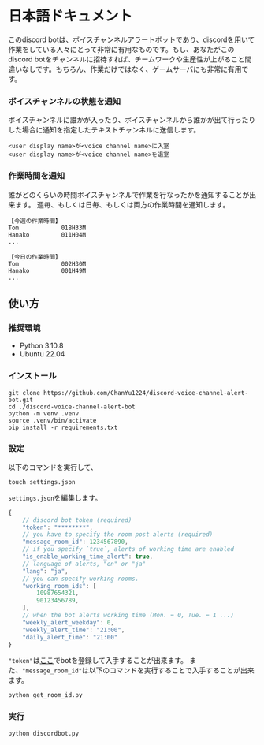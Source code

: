 # 日本語ドキュメント
このdiscord botは、ボイスチャンネルアラートボットであり、discordを用いて作業をしている人々にとって非常に有用なものです。もし、あなたがこのdiscord botをチャンネルに招待すれば、チームワークや生産性が上がること間違いなしです。もちろん、作業だけではなく、ゲームサーバにも非常に有用です。

### ボイスチャンネルの状態を通知
ボイスチャンネルに誰かが入ったり、ボイスチャンネルから誰かが出て行ったりした場合に通知を指定したテキストチャンネルに送信します。
```
<user display name>が<voice channel name>に入室
<user display name>が<voice channel name>を退室
```

### 作業時間を通知
誰がどのくらいの時間ボイスチャンネルで作業を行なったかを通知することが出来ます。
週毎、もしくは日毎、もしくは両方の作業時間を通知します。
```
【今週の作業時間】
Tom            018H33M
Hanako         011H04M
...
```
```
【今日の作業時間】
Tom            002H30M
Hanako         001H49M
...
```

## 使い方
### 推奨環境
- Python 3.10.8
- Ubuntu 22.04

### インストール
```
git clone https://github.com/ChanYu1224/discord-voice-channel-alert-bot.git
cd ./discord-voice-channel-alert-bot
python -m venv .venv
source .venv/bin/activate
pip install -r requirements.txt
```

### 設定
以下のコマンドを実行して、

```
touch settings.json
```

`settings.json`を編集します。

```javascript
{
    // discord bot token (required)
    "token": "********",
    // you have to specify the room post alerts (required)
    "message_room_id": 1234567890,
    // if you specify `true`, alerts of working time are enabled
    "is_enable_working_time_alert": true,
    // language of alerts, "en" or "ja"
    "lang": "ja",
    // you can specify working rooms.
    "working_room_ids": [
        10987654321,
        90123456789,
    ],
    // when the bot alerts working time (Mon. = 0, Tue. = 1 ...)
    "weekly_alert_weekday": 0,
    "weekly_alert_time": "21:00",
    "daily_alert_time": "21:00"
}
```
`"token"`は[ここ](https://discord.com/developers/applications)でbotを登録して入手することが出来ます。
また、`"message_room_id"`は以下のコマンドを実行することで入手することが出来ます。

```
python get_room_id.py
```

### 実行
```
python discordbot.py
```